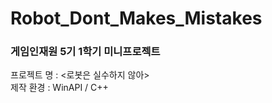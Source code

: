 # Robot_Dont_Makes_Mistakes
### 게임인재원 5기 1학기 미니프로젝트
프로젝트 명 : &lt;로봇은 실수하지 않아>  
제작 환경 : WinAPI / C++
